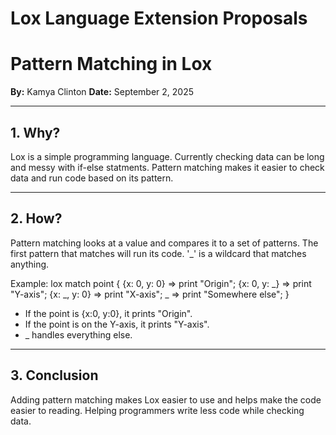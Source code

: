 # Lox Language Extension Proposals

# Pattern Matching in Lox 

**By:** Kamya Clinton 
**Date:** September 2, 2025

---

## 1. Why?
Lox is a simple programming language. Currently checking data can be long and messy with if-else statments. Pattern matching makes it easier to check data and run code based on its pattern. 

---

## 2. How?
Pattern matching looks at a value and compares it to a set of patterns. The first pattern that matches will run its code. '_' is a wildcard that matches anything. 

Example:
lox
match point {
{x: 0, y: 0} => print "Origin";
{x: 0, y: _} => print "Y-axis";
{x: _, y: 0} => print "X-axis"; 
_ => print "Somewhere else";
}

- If the point is {x:0, y:0}, it prints "Origin".
- If the point is on the Y-axis, it prints "Y-axis".
- _ handles everything else.

---
## 3. Conclusion 
Adding pattern matching makes Lox easier to use and helps make the code easier to reading. Helping programmers write less code while checking data. 
